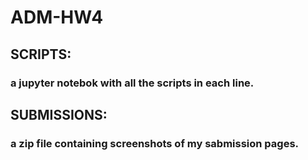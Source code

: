 # ADM-HW4
## SCRIPTS:
### a jupyter notebok with all the scripts in each line.
## SUBMISSIONS:
### a zip file containing screenshots of my sabmission pages.
